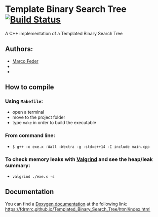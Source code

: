 # Template Binary Search Tree [![Build Status](https://travis-ci.com/fdrmrc/Templated_Binary_Search_Tree.svg?branch=main)](https://travis-ci.com/github/fdrmrc/Templated_Binary_Search_Tree)

A C++ implementation of a Templated Binary Search Tree 

## Authors:

- [Marco Feder](mailto:marco.feder@sissa.it)
-
-

## How to compile

### Using `Makefile`:
- open a terminal
- move to the project folder
- type `make` in order to build the executable

### From command line:
- `$ g++ -o exe.x -Wall -Wextra -g -std=c++14 -I include main.cpp`

### To check memory leaks with [Valgrind](https://valgrind.org) and see the heap/leak summary:
- `valgrind ./exe.x -s`


## Documentation
You can find a [Doxygen documentation](https://www.doxygen.nl/index.html) at the following link: https://fdrmrc.github.io/Templated_Binary_Search_Tree/html/index.html
